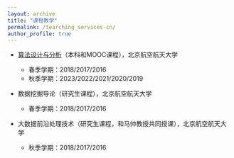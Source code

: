 ```yaml
---
layout: archive
title: "课程教学"
permalink: /tearching_services-cn/
author_profile: true
---
```


+ [算法设计与分析](https://www.icourse163.org/course/BUAA-1449777166)（本科和MOOC课程），北京航空航天大学
  + 春季学期：2018/2017/2016
  + 秋季学期：2023/2022/2021/2020/2019

+ 数据挖掘导论（研究生课程），北京航空航天大学
  + 春季学期：2018/2017/2016

+ 大数据前沿处理技术（研究生课程，和马帅教授共同授课），北京航空航天大学
  + 秋季学期：2018/2017/2016

